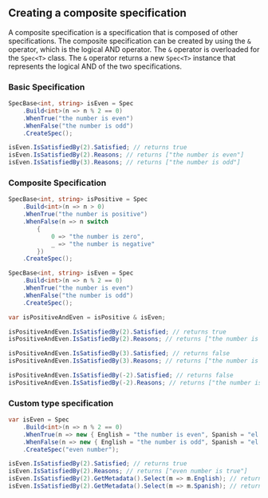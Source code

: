 ﻿## Creating a composite specification

A composite specification is a specification that is composed of other specifications. The composite specification can
be created by using the `&` operator, which is the logical AND operator. The `&` operator is overloaded for
the `Spec<T>` class. The `&` operator returns a new `Spec<T>` instance that represents the logical AND of the two
specifications.

### Basic Specification

```csharp
SpecBase<int, string> isEven = Spec
    .Build<int>(n => n % 2 == 0)
    .WhenTrue("the number is even")
    .WhenFalse("the number is odd")
    .CreateSpec();

isEven.IsSatisfiedBy(2).Satisfied; // returns true
isEven.IsSatisfiedBy(2).Reasons; // returns ["the number is even"]
isEven.IsSatisfiedBy(3).Reasons; // returns ["the number is odd"]
```

### Composite Specification
```csharp
SpecBase<int, string> isPositive = Spec
    .Build<int>(n => n > 0)
    .WhenTrue("the number is positive")
    .WhenFalse(n => n switch 
        {
            0 => "the number is zero",
            _ => "the number is negative"
        })
    .CreateSpec();

SpecBase<int, string> isEven = Spec
    .Build<int>(n => n % 2 == 0)
    .WhenTrue("the number is even")
    .WhenFalse("the number is odd")
    .CreateSpec();

var isPositiveAndEven = isPositive & isEven;

isPositiveAndEven.IsSatisfiedBy(2).Satisfied; // returns true
isPositiveAndEven.IsSatisfiedBy(2).Reasons; // returns ["the number is even", "the number is positive"]

isPositiveAndEven.IsSatisfiedBy(3).Satisfied; // returns false
isPositiveAndEven.IsSatisfiedBy(3).Reasons; // returns ["the number is odd", "the number is positive"]

isPositiveAndEven.IsSatisfiedBy(-2).Satisfied; // returns false
isPositiveAndEven.IsSatisfiedBy(-2).Reasons; // returns ["the number is even", "the number is negative"]
```

### Custom type specification
```csharp
var isEven = Spec
    .Build<int>(n => n % 2 == 0)
    .WhenTrue(n => new { English = "the number is even", Spanish = "el número es par" })
    .WhenFalse(n => new { English = "the number is odd", Spanish = "el número es impar" })
    .CreateSpec("even number");

isEven.IsSatisfiedBy(2).Satisfied; // returns true
isEven.IsSatisfiedBy(2).Reasons; // returns ["even number is true"]
isEven.IsSatisfiedBy(2).GetMetadata().Select(m => m.English); // returns ["the number is even"]
isEven.IsSatisfiedBy(2).GetMetadata().Select(m => m.Spanish); // returns ["el número es par"]
```

